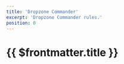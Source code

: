 ```yaml
---
title: 'Dropzone Commander'
excerpt: 'Dropzone Commander rules.'
position: 0
---
```


# {{ $frontmatter.title }}

<script setup>
  import { data as pages } from '/documents.data'
  const slug = '/en/dzc/'
  const filteredPages = pages.filter(page => page?.href.indexOf(slug) > -1)
  const selectedPages = [
    filteredPages.find(page => page.href == `${slug}contents.html`),
    filteredPages.find(page => page.href == `${slug}earth-2673.html`),
    filteredPages.find(page => page.href == `${slug}rules/`),
    filteredPages.find(page => page.href == `${slug}scenarios/`),
    filteredPages.find(page => page.href == `${slug}building-your-army.html`),
    filteredPages.find(page => page.href == `${slug}special-rules.html`),
    filteredPages.find(page => page.href == `${slug}glossary.html`),
    filteredPages.find(page => page.href == `${slug}faq.html`),
  ]
</script>

<CategoryCardsContainer :pages="selectedPages" />
